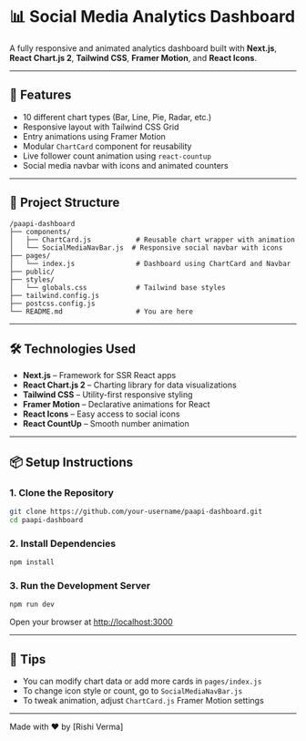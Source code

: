 # 📊 Social Media Analytics Dashboard

A fully responsive and animated analytics dashboard built with **Next.js**, **React Chart.js 2**, **Tailwind CSS**, **Framer Motion**, and **React Icons**.

---

## 🚀 Features

- 10 different chart types (Bar, Line, Pie, Radar, etc.)
- Responsive layout with Tailwind CSS Grid
- Entry animations using Framer Motion
- Modular `ChartCard` component for reusability
- Live follower count animation using `react-countup`
- Social media navbar with icons and animated counters

---

## 📁 Project Structure

```
/paapi-dashboard
├── components/
│   ├── ChartCard.js           # Reusable chart wrapper with animation
│   └── SocialMediaNavBar.js  # Responsive social navbar with icons
├── pages/
│   └── index.js               # Dashboard using ChartCard and Navbar
├── public/
├── styles/
│   └── globals.css            # Tailwind base styles
├── tailwind.config.js
├── postcss.config.js
└── README.md                  # You are here
```

---

## 🛠️ Technologies Used

- **Next.js** – Framework for SSR React apps
- **React Chart.js 2** – Charting library for data visualizations
- **Tailwind CSS** – Utility-first responsive styling
- **Framer Motion** – Declarative animations for React
- **React Icons** – Easy access to social icons
- **React CountUp** – Smooth number animation

---

## 📦 Setup Instructions

### 1. Clone the Repository

```bash
git clone https://github.com/your-username/paapi-dashboard.git
cd paapi-dashboard
```

### 2. Install Dependencies

```bash
npm install
```

### 3. Run the Development Server

```bash
npm run dev
```

Open your browser at [http://localhost:3000](http://localhost:3000)

---

## 🧠 Tips

- You can modify chart data or add more cards in `pages/index.js`
- To change icon style or count, go to `SocialMediaNavBar.js`
- To tweak animation, adjust `ChartCard.js` Framer Motion settings

---


Made with ❤️ by \[Rishi Verma]
